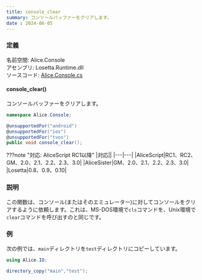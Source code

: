```yaml
---
title: console_clear
summary: コンソールバッファーをクリアします。
date : 2024-06-05
---
```


### 定義
名前空間: Alice.Console<br/>
アセンブリ: Losetta.Runtime.dll<br/>
ソースコード: [Alice.Console.cs](https://github.com/WSOFT-Project/Losetta/blob/master/Losetta.Runtime/Alice.Console.cs)

#### console_clear()

コンソールバッファーをクリアします。

```cs title="AliceScript"
namespace Alice.Console;

@unsupportedFor("android")
@unsupportedFor("ios")
@unsupportedFor("tvos")
public void console_clear();
```

???note "対応: AliceScript RC1以降"
    |対応||
    |---|---|
    |AliceScript|RC1、RC2、GM、2.0、2.1、2.2、2.3、3.0|
    |AliceSister|GM、2.0、2.1、2.2、2.3、3.0|
    |Losetta|0.8、0.9、0.10|

### 説明

この関数は、コンソール(またはそのエミュレーター)に対してコンソールをクリアするように依頼します。これは、MS-DOS環境で`cls`コマンドを、Unix環境で`clear`コマンドを呼び出すのと同じです。

### 例
次の例では、`main`ディレクトリを`test`ディレクトリにコピーしています。

```cs title="AliceScript"
using Alice.IO;

directory_copy("main","test");
```